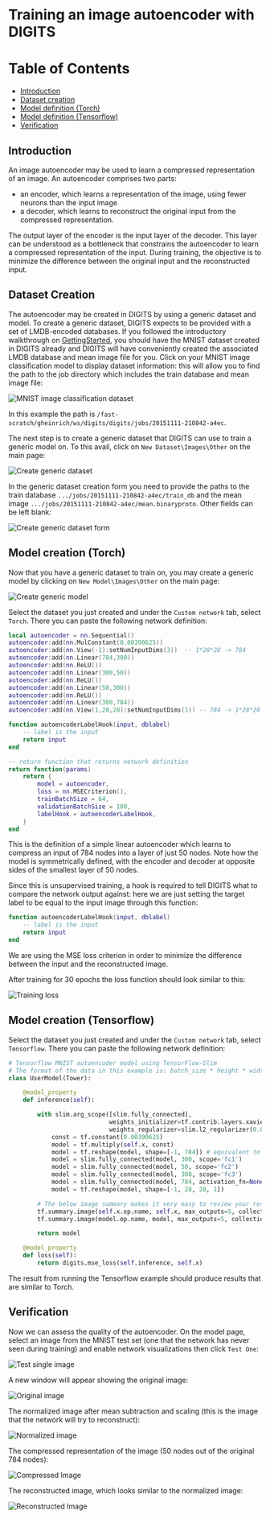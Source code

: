 # Training an image autoencoder with DIGITS

Table of Contents
=================
* [Introduction](#introduction)
* [Dataset creation](#dataset-creation)
* [Model definition (Torch)](#model-creation-torch)
* [Model definition (Tensorflow)](#model-creation-tensorflow)
* [Verification](#verification)

## Introduction

An image autoencoder may be used to learn a compressed representation of an image. An autoencoder comprises two parts:
- an encoder, which learns a representation of the image, using fewer neurons than the input image
- a decoder, which learns to reconstruct the original input from the compressed representation.

The output layer of the encoder is the input layer of the decoder. This layer can be understood as a bottleneck that constrains the autoencoder to learn a compressed representation of the input.
During training, the objective is to minimize the difference between the original input and the reconstructed input.

## Dataset Creation

The autoencoder may be created in DIGITS by using a generic dataset and model. To create a generic dataset, DIGITS expects to be provided with a set of LMDB-encoded databases.
If you followed the introductory walkthrough on [GettingStarted](../../docs/GettingStarted.md), you should have the MNIST dataset created in DIGITS already and DIGITS will have conveniently created the associated LMDB database and mean image file for you.
Click on your MNIST image classification model to display dataset information: this will allow you to find the path to the job directory which includes the train database and mean image file:

![MNIST image classification dataset](mnist-classification-dataset.png)

In this example the path is `/fast-scratch/gheinrich/ws/digits/digits/jobs/20151111-210842-a4ec`.

The next step is to create a generic dataset that DIGITS can use to train a generic model on. To this avail, click on `New Dataset\Images\Other` on the main page:

![Create generic dataset](create-generic-dataset.png)

In the generic dataset creation form you need to provide the paths to the train database `.../jobs/20151111-210842-a4ec/train_db` and the mean image `.../jobs/20151111-210842-a4ec/mean.binaryproto`. Other fields can be left blank:

![Create generic dataset form](create-generic-dataset-form.png)

## Model creation (Torch)

Now that you have a generic dataset to train on, you may create a generic model by clicking on `New Model\Images\Other` on the main page:

![Create generic model](create-model.png)

Select the dataset you just created and under the `Custom network` tab, select `Torch`. There you can paste the following network definition:
```lua
local autoencoder = nn.Sequential()
autoencoder:add(nn.MulConstant(0.00390625))
autoencoder:add(nn.View(-1):setNumInputDims(3))  -- 1*28*28 -> 784
autoencoder:add(nn.Linear(784,300))
autoencoder:add(nn.ReLU())
autoencoder:add(nn.Linear(300,50))
autoencoder:add(nn.ReLU())
autoencoder:add(nn.Linear(50,300))
autoencoder:add(nn.ReLU())
autoencoder:add(nn.Linear(300,784))
autoencoder:add(nn.View(1,28,28):setNumInputDims(1)) -- 784 -> 1*28*28

function autoencoderLabelHook(input, dblabel)
    -- label is the input
    return input
end

-- return function that returns network definition
return function(params)
    return {
        model = autoencoder,
        loss = nn.MSECriterion(),
        trainBatchSize = 64,
        validationBatchSize = 100,
        labelHook = autoencoderLabelHook,
    }
end
```

This is the definition of a simple linear autoencoder which learns to compress an input of 784 nodes into a layer of just 50 nodes. Note how the model is symmetrically defined,
with the encoder and decoder at opposite sides of the smallest layer of 50 nodes.

Since this is unsupervised training, a hook is required to tell DIGITS what to compare the network output against: here we are just setting the target label to be equal to
the input image through this function:

```lua
function autoencoderLabelHook(input, dblabel)
    -- label is the input
    return input
end
```

We are using the MSE loss criterion in order to minimize the difference between the input and the reconstructed image.

After training for 30 epochs the loss function should look similar to this:

![Training loss](training-loss.png)

## Model creation (Tensorflow)

Select the dataset you just created and under the `Custom network` tab, select `Tensorflow`. There you can paste the following network definition:
```python
# Tensorflow MNIST autoencoder model using TensorFlow-Slim
# The format of the data in this example is: batch_size * height * width * channel
class UserModel(Tower):

    @model_property
    def inference(self):

        with slim.arg_scope([slim.fully_connected],
                            weights_initializer=tf.contrib.layers.xavier_initializer(),
                            weights_regularizer=slim.l2_regularizer(0.0005) ):
            const = tf.constant(0.00390625)
            model = tf.multiply(self.x, const)
            model = tf.reshape(model, shape=[-1, 784]) # equivalent to `model = slim.flatten(_x)`
            model = slim.fully_connected(model, 300, scope='fc1')
            model = slim.fully_connected(model, 50, scope='fc2')
            model = slim.fully_connected(model, 300, scope='fc3')
            model = slim.fully_connected(model, 784, activation_fn=None, scope='fc4')
            model = tf.reshape(model, shape=[-1, 28, 28, 1])

        # The below image summary makes it very easy to review your result
        tf.summary.image(self.x.op.name, self.x, max_outputs=5, collections=['summaries'])
        tf.summary.image(model.op.name, model, max_outputs=5, collections=['summaries'])

        return model

    @model_property
    def loss(self):
        return digits.mse_loss(self.inference, self.x)
```

The result from running the Tensorflow example should produce results that are similar to Torch.

## Verification

Now we can assess the quality of the autoencoder. On the model page, select an image from the MNIST test set (one that the network has never seen during training) and
enable network visualizations then click `Test One`:

![Test single image](test-single-image.png)

A new window will appear showing the original image:

![Original image](original-image.png)

The normalized image after mean subtraction and scaling (this is the image that the network will try to reconstruct):

![Normalized image](normalized-image.png)

The compressed representation of the image (50 nodes out of the original 784 nodes):

![Compressed Image](compressed-image.png)

The reconstructed image, which looks similar to the normalized image:

![Reconstructed Image](reconstructed-image.png)


